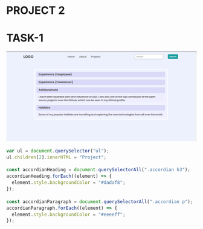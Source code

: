 # PROJECT 2

# TASK-1

![image](./secondAssignmentImage/task1Output.png)

```javascript
var ul = document.querySelector("ul");
ul.children[2].innerHTML = "Project";

const accordianHeading = document.querySelectorAll(".accordian h3");
accordianHeading.forEach((element) => {
  element.style.backgroundColor = "#dadaf8";
});

const accordianParagraph = document.querySelectorAll(".accordian p");
accordianParagraph.forEach((element) => {
  element.style.backgroundColor = "#eeeeff";
});
```
